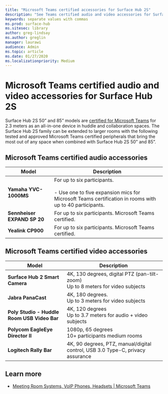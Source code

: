 ```yaml
---
title: "Microsoft Teams certified accessories for Surface Hub 2S"
description: "See Teams certified audio and video accessories for Surface Hub 2S 50-inch and 85-inch models."
keywords: separate values with commas
ms.prod: surface-hub
ms.sitesec: library
author: greg-lindsay
ms.author: greglin
manager: laurawi
audience: Admin
ms.topic: article
ms.date: 01/27/2020
ms.localizationpriority: Medium
---
```

# Microsoft Teams certified audio and video accessories for Surface Hub 2S

Surface Hub 2S 50” and 85” models are [certified for Microsoft Teams](https://www.microsoft.com/microsoft-teams/across-devices/devices/category/teams-rooms/20) for 2.3 meters as an all-in-one device in huddle and collaboration spaces. The Surface Hub 2S family can be extended to larger rooms with the following tested and approved Microsoft Teams certified peripherals that bring the most out of any space when combined with Surface Hub 2S 50” and 85”.

## Microsoft Teams certified audio accessories 

| Model                                | Description                                                                                                                                                                                                                                                                                              |
| ------------------------------------ | -------------------------------------------------------------------------------------------------------------------------------------------------------------------------------------------------------------------------------------------------------------------------------------------------------- |
| **Yamaha YVC-1000MS**<br>        | For up to six participants.<br><br>- Use one to five expansion mics for Microsoft Teams certification in rooms with up to 40 participants.                                                                                                                                                               |
| **Sennheiser EXPAND SP 20**<br> | For up to six participants. Microsoft Teams certified.                                                                                                                                                                                                                                                   |
| **Yealink CP900**<br>           | For up to six participants. Microsoft Teams certified.                                                                                                                                                                                                                                                   |

 
## Microsoft Teams certified video accessories

| Model                                       | Description                                                                    |
| ------------------------------------------- | ------------------------------------------------------------------------------ |
| **Surface Hub 2 Smart Camera**<br>          | 4K, 130 degrees, digital PTZ (pan-tilt-zoom)<br>Up to 8 meters for video subjects |
| **Jabra PanaCast**<br>                  | 4K, 180 degrees.<br>Up to 3 meters for video subjects                          |
| **Poly Studio - Huddle Room USB Video Bar** | 4K, 120 degrees<br>Up to 3.7 meters for audio + video subjects                 |
| **Polycom EagleEye Director II**<br>    | 1080p, 65 degrees<br>10+ participants medium rooms                             |
| **Logitech Rally Bar**                      | 4K, 90 degrees, PTZ, manual/digital control, USB 3.0 Type-C, privacy assurance |

## Learn more

- [Meeting Room Systems, VoIP Phones, Headsets | Microsoft Teams](https://www.microsoft.com/microsoft-teams/across-devices/)
